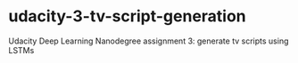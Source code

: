 # udacity-3-tv-script-generation
Udacity Deep Learning Nanodegree assignment 3: generate tv scripts using LSTMs
